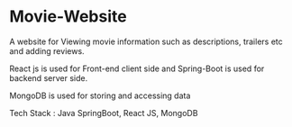 ﻿# Movie-Website
A website for Viewing movie information such as descriptions, trailers etc and adding reviews.

React js is used for Front-end client side and Spring-Boot is used for backend server side.

MongoDB is used for storing and accessing data

Tech Stack : Java SpringBoot, React JS, MongoDB
